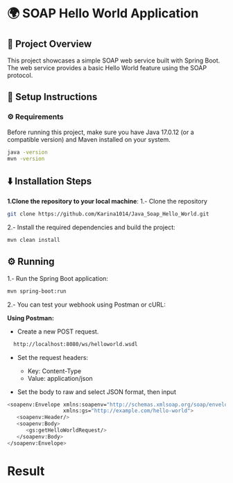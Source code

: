 # 🌍 SOAP Hello World Application
## 📖 Project Overview
This project showcases a simple SOAP web service built with Spring Boot. The web service provides a basic Hello World feature using the SOAP protocol.




## 🏁 Setup Instructions
### ⚙️ Requirements
Before running this project, make sure you have Java 17.0.12 (or a compatible version) and Maven installed on your system.
```bash
java -version
mvn -version
```
## ⬇️ Installation Steps

**1.Clone the repository to your local machine**:
1.- Clone the repository
   ```sh
   git clone https://github.com/Karina1014/Java_Soap_Hello_World.git
  ```
2.- Install the required dependencies and build the project:
   ```sh
   mvn clean install
  ```
## ⚙️ Running

1.- Run the Spring Boot application:
   ```sh
   mvn spring-boot:run
  ```
2.- You can test your webhook using Postman or cURL:

**Using Postman:**
- Create a new POST request.
 ```sh
   http://localhost:8080/ws/helloworld.wsdl
 ```
- Set the request headers:

    - Key: Content-Type
    - Value: application/json

- Set the body to raw and select JSON format, then input
```sh
<soapenv:Envelope xmlns:soapenv="http://schemas.xmlsoap.org/soap/envelope/"
                  xmlns:gs="http://example.com/hello-world">
   <soapenv:Header/>
   <soapenv:Body>
      <gs:getHelloWorldRequest/>
   </soapenv:Body>
</soapenv:Envelope>
```

# Result




